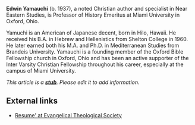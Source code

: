 **Edwin Yamauchi** (b. 1937), a noted Christian author and
specialist in Near Eastern Studies, is Professor of History
Emeritus at Miami University in Oxford, Ohio.

Yamuchi is an American of Japanese decent, born in Hilo, Hawaii. He
received his B.A. in Hebrew and Hellenistics from Shelton College
in 1960. He later earned both his M.A. and Ph.D. in Mediterranean
Studies from Brandeis University. Yamauchi is a founding member of
the Oxford Bible Fellowship church in Oxford, Ohio and has been an
active supporter of the Inter Varsity Christian Fellowship
throughout his career, especially at the campus of Miami
University.

*This article is a **[stub](http://www.theopedia.com/Category:Theopedia_stubs "Category:Theopedia stubs")**. Please edit it to add information.*
## External links

-   [Resume' at Evangelical Theological Society](http://www.etsjets.org/?q=officers/20)



